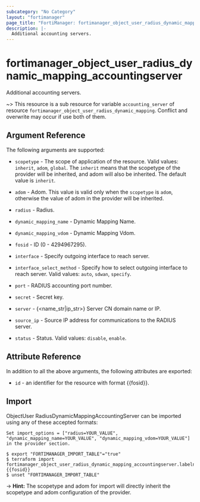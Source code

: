```yaml
---
subcategory: "No Category"
layout: "fortimanager"
page_title: "FortiManager: fortimanager_object_user_radius_dynamic_mapping_accountingserver"
description: |-
  Additional accounting servers.
---
```


# fortimanager_object_user_radius_dynamic_mapping_accountingserver
Additional accounting servers.

~> This resource is a sub resource for variable `accounting_server` of resource `fortimanager_object_user_radius_dynamic_mapping`. Conflict and overwrite may occur if use both of them.



## Argument Reference


The following arguments are supported:

* `scopetype` - The scope of application of the resource. Valid values: `inherit`, `adom`, `global`. The `inherit` means that the scopetype of the provider will be inherited, and adom will also be inherited. The default value is `inherit`.
* `adom` - Adom. This value is valid only when the `scopetype` is `adom`, otherwise the value of adom in the provider will be inherited.
* `radius` - Radius.
* `dynamic_mapping_name` - Dynamic Mapping Name.
* `dynamic_mapping_vdom` - Dynamic Mapping Vdom.

* `fosid` - ID (0 - 4294967295).
* `interface` - Specify outgoing interface to reach server.
* `interface_select_method` - Specify how to select outgoing interface to reach server. Valid values: `auto`, `sdwan`, `specify`.

* `port` - RADIUS accounting port number.
* `secret` - Secret key.
* `server` - {&lt;name_str|ip_str&gt;} Server CN domain name or IP.
* `source_ip` - Source IP address for communications to the RADIUS server.
* `status` - Status. Valid values: `disable`, `enable`.



## Attribute Reference

In addition to all the above arguments, the following attributes are exported:
* `id` - an identifier for the resource with format {{fosid}}.

## Import

ObjectUser RadiusDynamicMappingAccountingServer can be imported using any of these accepted formats:
```
Set import_options = ["radius=YOUR_VALUE", "dynamic_mapping_name=YOUR_VALUE", "dynamic_mapping_vdom=YOUR_VALUE"] in the provider section.

$ export "FORTIMANAGER_IMPORT_TABLE"="true"
$ terraform import fortimanager_object_user_radius_dynamic_mapping_accountingserver.labelname {{fosid}}
$ unset "FORTIMANAGER_IMPORT_TABLE"
```
-> **Hint:** The scopetype and adom for import will directly inherit the scopetype and adom configuration of the provider.
